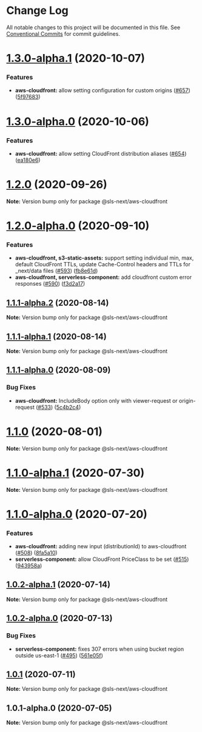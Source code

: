 # Change Log

All notable changes to this project will be documented in this file.
See [Conventional Commits](https://conventionalcommits.org) for commit guidelines.

# [1.3.0-alpha.1](https://github.com/serverless-nextjs/serverless-next.js/compare/@sls-next/aws-cloudfront@1.3.0-alpha.0...@sls-next/aws-cloudfront@1.3.0-alpha.1) (2020-10-07)

### Features

- **aws-cloudfront:** allow setting configuration for custom origins ([#657](https://github.com/serverless-nextjs/serverless-next.js/issues/657)) ([5f97683](https://github.com/serverless-nextjs/serverless-next.js/commit/5f97683f37dc3d81092aa3e16c9c8057680ec62e))

# [1.3.0-alpha.0](https://github.com/serverless-nextjs/serverless-next.js/compare/@sls-next/aws-cloudfront@1.2.0...@sls-next/aws-cloudfront@1.3.0-alpha.0) (2020-10-06)

### Features

- **aws-cloudfront:** allow setting CloudFront distribution aliases ([#654](https://github.com/serverless-nextjs/serverless-next.js/issues/654)) ([ea180e6](https://github.com/serverless-nextjs/serverless-next.js/commit/ea180e67515ee5dceed1c3e19731291615a7cbbb))

# [1.2.0](https://github.com/serverless-nextjs/serverless-next.js/compare/@sls-next/aws-cloudfront@1.2.0-alpha.0...@sls-next/aws-cloudfront@1.2.0) (2020-09-26)

**Note:** Version bump only for package @sls-next/aws-cloudfront

# [1.2.0-alpha.0](https://github.com/serverless-nextjs/serverless-next.js/compare/@sls-next/aws-cloudfront@1.1.1-alpha.2...@sls-next/aws-cloudfront@1.2.0-alpha.0) (2020-09-10)

### Features

- **aws-cloudfront, s3-static-assets:** support setting individual min, max, default CloudFront TTLs, update Cache-Control headers and TTLs for \_next/data files ([#593](https://github.com/serverless-nextjs/serverless-next.js/issues/593)) ([fb8e61d](https://github.com/serverless-nextjs/serverless-next.js/commit/fb8e61dc50b11c0e5966548a8c84b58e495ea748))
- **aws-cloudfront, serverless-component:** add cloudfront custom error responses ([#590](https://github.com/serverless-nextjs/serverless-next.js/issues/590)) ([f3d2a17](https://github.com/serverless-nextjs/serverless-next.js/commit/f3d2a17b2fac5e9bb67b1f6ed5201c8128600314))

## [1.1.1-alpha.2](https://github.com/serverless-nextjs/serverless-next.js/compare/@sls-next/aws-cloudfront@1.1.1-alpha.1...@sls-next/aws-cloudfront@1.1.1-alpha.2) (2020-08-14)

**Note:** Version bump only for package @sls-next/aws-cloudfront

## [1.1.1-alpha.1](https://github.com/serverless-nextjs/serverless-next.js/compare/@sls-next/aws-cloudfront@1.1.1-alpha.0...@sls-next/aws-cloudfront@1.1.1-alpha.1) (2020-08-14)

**Note:** Version bump only for package @sls-next/aws-cloudfront

## [1.1.1-alpha.0](https://github.com/serverless-nextjs/serverless-next.js/compare/@sls-next/aws-cloudfront@1.1.0...@sls-next/aws-cloudfront@1.1.1-alpha.0) (2020-08-09)

### Bug Fixes

- **aws-cloudfront:** IncludeBody option only with viewer-request or origin-request ([#533](https://github.com/serverless-nextjs/serverless-next.js/issues/533)) ([5c4b2c4](https://github.com/serverless-nextjs/serverless-next.js/commit/5c4b2c47ae235014dc723bf0515f3d025c67d726))

# [1.1.0](https://github.com/serverless-nextjs/serverless-next.js/compare/@sls-next/aws-cloudfront@1.1.0-alpha.1...@sls-next/aws-cloudfront@1.1.0) (2020-08-01)

**Note:** Version bump only for package @sls-next/aws-cloudfront

# [1.1.0-alpha.1](https://github.com/serverless-nextjs/serverless-next.js/compare/@sls-next/aws-cloudfront@1.1.0-alpha.0...@sls-next/aws-cloudfront@1.1.0-alpha.1) (2020-07-30)

**Note:** Version bump only for package @sls-next/aws-cloudfront

# [1.1.0-alpha.0](https://github.com/serverless-nextjs/serverless-next.js/compare/@sls-next/aws-cloudfront@1.0.2-alpha.1...@sls-next/aws-cloudfront@1.1.0-alpha.0) (2020-07-20)

### Features

- **aws-cloudfront:** adding new input (distributionId) to aws-cloudfront ([#508](https://github.com/serverless-nextjs/serverless-next.js/issues/508)) ([8fa5a10](https://github.com/serverless-nextjs/serverless-next.js/commit/8fa5a104ee914a90ffdc643d45881a626651583b))
- **serverless-component:** allow CloudFront PriceClass to be set ([#515](https://github.com/serverless-nextjs/serverless-next.js/issues/515)) ([943958a](https://github.com/serverless-nextjs/serverless-next.js/commit/943958a823d602db35ca2b789e6d8b455ef5f499))

## [1.0.2-alpha.1](https://github.com/serverless-nextjs/serverless-next.js/compare/@sls-next/aws-cloudfront@1.0.2-alpha.0...@sls-next/aws-cloudfront@1.0.2-alpha.1) (2020-07-14)

**Note:** Version bump only for package @sls-next/aws-cloudfront

## [1.0.2-alpha.0](https://github.com/serverless-nextjs/serverless-next.js/compare/@sls-next/aws-cloudfront@1.0.1...@sls-next/aws-cloudfront@1.0.2-alpha.0) (2020-07-13)

### Bug Fixes

- **serverless-component:** fixes 307 errors when using bucket region outside us-east-1 ([#495](https://github.com/serverless-nextjs/serverless-next.js/issues/495)) ([561e05f](https://github.com/serverless-nextjs/serverless-next.js/commit/561e05f9ba9763fab4185b34adcde61dfcbb0a21))

## [1.0.1](https://github.com/serverless-nextjs/serverless-next.js/compare/@sls-next/aws-cloudfront@1.0.1-alpha.0...@sls-next/aws-cloudfront@1.0.1) (2020-07-11)

**Note:** Version bump only for package @sls-next/aws-cloudfront

## 1.0.1-alpha.0 (2020-07-05)

**Note:** Version bump only for package @sls-next/aws-cloudfront
